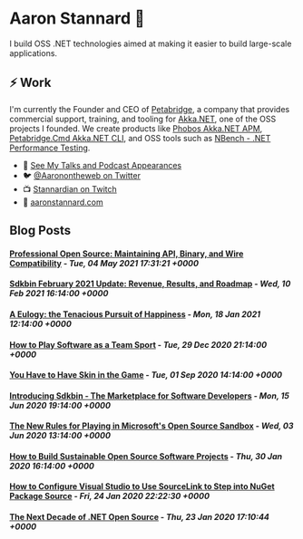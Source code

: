 # Aaron Stannard 👋

I build OSS .NET technologies aimed at making it easier to build large-scale applications. 

## ⚡ Work
I'm currently the Founder and CEO of [Petabridge](https://petabridge.com/), a company that provides commercial support, training, and tooling for [Akka.NET](https://getakka.net/), one of the OSS projects I founded. We create products like [Phobos Akka.NET APM](https://phobos.petabridge.com/), [Petabridge.Cmd Akka.NET CLI](https://cmd.petabridge.com/), and OSS tools such as [NBench - .NET Performance Testing](https://nbench.io/).

* 🔭 [See My Talks and Podcast Appearances](https://aaronstannard.com/talks/)
* :bird: [@Aaronontheweb on Twitter](https://twitter.com/Aaronontheweb)
* :tv: [Stannardian on Twitch](https://www.twitch.tv/stannardian)
* :bookmark_tabs:	[aaronstannard.com](https://aaronstannard.com/)

## Blog Posts
<!--START_SECTION:feed-->
#### [Professional Open Source: Maintaining API, Binary, and Wire Compatibility](https:&#x2F;&#x2F;aaronstannard.com&#x2F;oss-compatibility-standards&#x2F;) - _Tue, 04 May 2021 17:31:21 +0000_
#### [Sdkbin February 2021 Update: Revenue, Results, and Roadmap](https:&#x2F;&#x2F;aaronstannard.com&#x2F;sdkbin-update-feb2021&#x2F;) - _Wed, 10 Feb 2021 16:14:00 +0000_
#### [A Eulogy: the Tenacious Pursuit of Happiness](https:&#x2F;&#x2F;aaronstannard.com&#x2F;eulogy-pursuit-happiness&#x2F;) - _Mon, 18 Jan 2021 12:14:00 +0000_
#### [How to Play Software as a Team Sport](https:&#x2F;&#x2F;aaronstannard.com&#x2F;software-team-sport&#x2F;) - _Tue, 29 Dec 2020 21:14:00 +0000_
#### [You Have to Have Skin in the Game](https:&#x2F;&#x2F;aaronstannard.com&#x2F;skin-in-the-game&#x2F;) - _Tue, 01 Sep 2020 14:14:00 +0000_
#### [Introducing Sdkbin - The Marketplace for Software Developers](https:&#x2F;&#x2F;aaronstannard.com&#x2F;sdkbin-marketplace&#x2F;) - _Mon, 15 Jun 2020 19:14:00 +0000_
#### [The New Rules for Playing in Microsoft&#39;s Open Source Sandbox](https:&#x2F;&#x2F;aaronstannard.com&#x2F;new-rules-dotnet-oss&#x2F;) - _Wed, 03 Jun 2020 13:14:00 +0000_
#### [How to Build Sustainable Open Source Software Projects](https:&#x2F;&#x2F;aaronstannard.com&#x2F;sustainable-open-source-software&#x2F;) - _Thu, 30 Jan 2020 16:14:00 +0000_
#### [How to Configure Visual Studio to Use SourceLink to Step into NuGet Package Source](https:&#x2F;&#x2F;aaronstannard.com&#x2F;visual-studio-sourcelink-setup&#x2F;) - _Fri, 24 Jan 2020 22:22:30 +0000_
#### [The Next Decade of .NET Open Source](https:&#x2F;&#x2F;aaronstannard.com&#x2F;next-decade-dotnet&#x2F;) - _Thu, 23 Jan 2020 17:10:44 +0000_
<!--END_SECTION:feed-->
